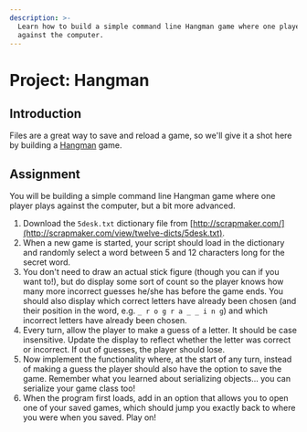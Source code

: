 ```yaml
---
description: >-
  Learn how to build a simple command line Hangman game where one player plays
  against the computer.
---
```


# Project: Hangman

## Introduction

Files are a great way to save and reload a game, so we'll give it a shot here by building a [Hangman](http://en.wikipedia.org/wiki/Hangman_%28game%29) game.

## Assignment

You will be building a simple command line Hangman game where one player plays against the computer, but a bit more advanced.

1. Download the `5desk.txt` dictionary file from [http://scrapmaker.com/](http://scrapmaker.com/view/twelve-dicts/5desk.txt).
2. When a new game is started, your script should load in the dictionary and randomly select a word between 5 and 12 characters long for the secret word.
3. You don't need to draw an actual stick figure \(though you can if you want to!\), but do display some sort of count so the player knows how many more incorrect guesses he/she has before the game ends.  You should also display which correct letters have already been chosen \(and their position in the word, e.g. `_ r o g r a _ _ i n g`\) and which incorrect letters have already been chosen.
4. Every turn, allow the player to make a guess of a letter.  It should be case insensitive.  Update the display to reflect whether the letter was correct or incorrect.  If out of guesses, the player should lose.
5. Now implement the functionality where, at the start of any turn, instead of making a guess the player should also have the option to save the game.  Remember what you learned about serializing objects... you can serialize your game class too!
6. When the program first loads, add in an option that allows you to open one of your saved games, which should jump you exactly back to where you were when you saved.  Play on!

